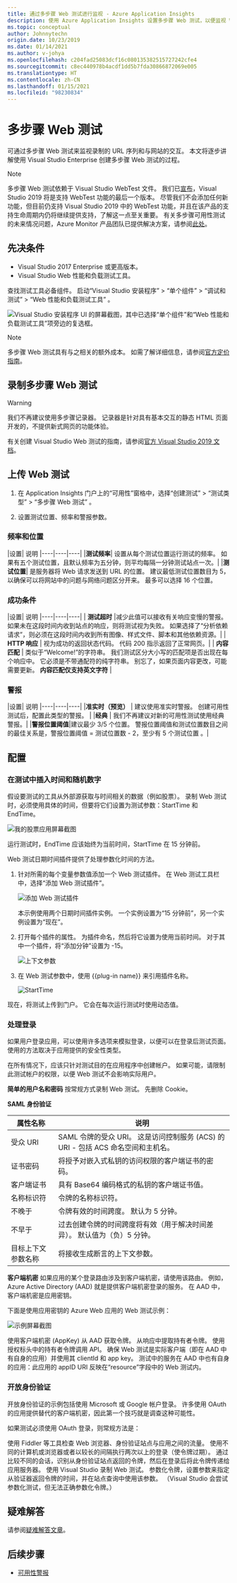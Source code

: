 ```yaml
---
title: 通过多步骤 Web 测试进行监视 - Azure Application Insights
description: 使用 Azure Application Insights 设置多步骤 Web 测试，以便监视 Web 应用程序
ms.topic: conceptual
author: Johnnytechn
origin.date: 10/23/2019
ms.date: 01/14/2021
ms.author: v-johya
ms.openlocfilehash: c204fad25083dcf16c080135382515727242cfe4
ms.sourcegitcommit: c8ec440978b4acdf1dd5b7fda30866872069e005
ms.translationtype: HT
ms.contentlocale: zh-CN
ms.lasthandoff: 01/15/2021
ms.locfileid: "98230834"
---
```

# <a name="multi-step-web-tests"></a>多步骤 Web 测试

可通过多步骤 Web 测试来监视录制的 URL 序列和与网站的交互。 本文将逐步讲解使用 Visual Studio Enterprise 创建多步骤 Web 测试的过程。

> [!NOTE]
> 多步骤 Web 测试依赖于 Visual Studio WebTest 文件。 我们已[宣布](https://devblogs.microsoft.com/devops/cloud-based-load-testing-service-eol/)，Visual Studio 2019 将是支持 WebTest 功能的最后一个版本。 尽管我们不会添加任何新功能，但目前仍支持 Visual Studio 2019 中的 WebTest 功能，并且在该产品的支持生命周期内仍将继续提供支持，了解这一点至关重要。 有关多步骤可用性测试的未来情况问题，Azure Monitor 产品团队已提供解决方案，请参阅[此处](https://github.com/MicrosoftDocs/azure-docs/issues/26050#issuecomment-468814101)。  


## <a name="pre-requisites"></a>先决条件

* Visual Studio 2017 Enterprise 或更高版本。
* Visual Studio Web 性能和负载测试工具。

查找测试工具必备组件。 启动“Visual Studio 安装程序” > “单个组件” > “调试和测试” > “Web 性能和负载测试工具”   。

![Visual Studio 安装程序 UI 的屏幕截图，其中已选择“单个组件”和“Web 性能和负载测试工具”项旁边的复选框。](./media/availability-multistep/web-performance-load-testing.png)

> [!NOTE]
> 多步骤 Web 测试具有与之相关的额外成本。 如需了解详细信息，请参阅[官方定价指南](https://www.azure.cn/pricing/details/monitor/)。

## <a name="record-a-multi-step-web-test"></a>录制多步骤 Web 测试 

> [!WARNING]
> 我们不再建议使用多步骤记录器。 记录器是针对具有基本交互的静态 HTML 页面开发的，不提供新式网页的功能体验。

有关创建 Visual Studio Web 测试的指南，请参阅[官方 Visual Studio 2019 文档](https://docs.microsoft.com/visualstudio/test/how-to-create-a-web-service-test?view=vs-2019)。

## <a name="upload-the-web-test"></a>上传 Web 测试

1. 在 Application Insights 门户上的“可用性”窗格中，选择“创建测试” > “测试类型” > “多步骤 Web 测试”  。

2. 设置测试位置、频率和警报参数。

### <a name="frequency--location"></a>频率和位置

|设置| 说明
|----|----|----|
|**测试频率**| 设置从每个测试位置运行测试的频率。 如果有五个测试位置，且默认频率为五分钟，则平均每隔一分钟测试站点一次。|
|**测试位置**| 是服务器将 Web 请求发送到 URL 的位置。 建议最低测试位置数目为 5，以确保可以将网站中的问题与网络问题区分开来。 最多可以选择 16 个位置。

### <a name="success-criteria"></a>成功条件

|设置| 说明
|----|----|----|
| **测试超时** |减少此值可以接收有关响应变慢的警报。 如果未在这段时间内收到站点的响应，则将测试视为失败。 如果选择了“分析依赖请求”，则必须在这段时间内收到所有图像、样式文件、脚本和其他依赖资源。|
| **HTTP 响应** | 视为成功的返回状态代码。 代码 200 指示返回了正常网页。|
| **内容匹配** | 类似于“Welcome!”的字符串。 我们测试区分大小写的匹配项是否出现在每个响应中。 它必须是不带通配符的纯字符串。 别忘了，如果页面内容更改，可能需要更新。 **内容匹配仅支持英文字符** |

### <a name="alerts"></a>警报

|设置| 说明
|----|----|----|
|**准实时（预览）** | 建议使用准实时警报。 创建可用性测试后，配置此类型的警报。  |
|**经典** | 我们不再建议对新的可用性测试使用经典警报。|
|**警报位置阈值**|建议最少 3/5 个位置。 警报位置阈值和测试位置数目之间的最佳关系是，警报位置阈值  =  测试位置数 - 2，至少有 5 个测试位置 。|

## <a name="configuration"></a>配置

### <a name="plugging-time-and-random-numbers-into-your-test"></a>在测试中插入时间和随机数字

假设要测试的工具从外部源获取与时间相关的数据（例如股票）。 录制 Web 测试时，必须使用具体的时间，但要将它们设置为测试参数：StartTime 和 EndTime。

![我的股票应用屏幕截图](./media/availability-multistep/app-insights-72webtest-parameters.png)

运行测试时，EndTime 应该始终为当前时间，StartTime 在 15 分钟前。

Web 测试日期时间插件提供了处理参数化时间的方法。

1. 针对所需的每个变量参数值添加一个 Web 测试插件。 在 Web 测试工具栏中，选择“添加 Web 测试插件”。
    
    ![添加 Web 测试插件](./media/availability-multistep/app-insights-72webtest-plugin-name.png)
    
    本示例使用两个日期时间插件实例。 一个实例设置为“15 分钟前”，另一个实例设置为“现在”。

2. 打开每个插件的属性。 为插件命名，然后将它设置为使用当前时间。 对于其中一个插件，将“添加分钟”设置为 -15。

    ![上下文参数](./media/availability-multistep/app-insights-72webtest-plugin-parameters.png)

3. 在 Web 测试参数中，使用 {{plug-in name}} 来引用插件名称。

    ![StartTime](./media/availability-multistep/app-insights-72webtest-plugins.png)

现在，将测试上传到门户。 它会在每次运行测试时使用动态值。

### <a name="dealing-with-sign-in"></a>处理登录

如果用户登录应用，可以使用许多选项来模拟登录，以便可以在登录后测试页面。 使用的方法取决于应用提供的安全性类型。

在所有情况下，应该只针对测试目的在应用程序中创建帐户。 如果可能，请限制此测试帐户的权限，以便 Web 测试不会影响实际用户。

**简单的用户名和密码** 按常规方式录制 Web 测试。 先删除 Cookie。

**SAML 身份验证**

|属性名称| 说明|
|----|-----|
| 受众 URI | SAML 令牌的受众 URI。  这是访问控制服务 (ACS) 的 URI - 包括 ACS 命名空间和主机名。 |
| 证书密码 | 将授予对嵌入式私钥的访问权限的客户端证书的密码。 |
| 客户端证书  | 具有 Base64 编码格式的私钥的客户端证书值。 |
| 名称标识符 | 令牌的名称标识符。 |
| 不晚于 | 令牌有效的时间跨度。  默认为 5 分钟。 |
| 不早于 | 过去创建令牌的时间跨度将有效（用于解决时间差异）。  默认值为（负）5 分钟。 |
| 目标上下文参数名称 | 将接收生成断言的上下文参数。 |


**客户端机密** 如果应用的某个登录路由涉及到客户端机密，请使用该路由。 例如，Azure Active Directory (AAD) 就是提供客户端机密登录的服务。 在 AAD 中，客户端机密是应用密钥。

下面是使用应用密钥的 Azure Web 应用的 Web 测试示例：

![示例屏幕截图](./media/availability-multistep/client-secret.png)

使用客户端机密 (AppKey) 从 AAD 获取令牌。
从响应中提取持有者令牌。
使用授权标头中的持有者令牌调用 API。
确保 Web 测试是实际客户端（即在 AAD 中有自身的应用）并使用其 clientId 和 app key。 测试中的服务在 AAD 中也有自身的应用：此应用的 appID URI 反映在“resource”字段中的 Web 测试内。

### <a name="open-authentication"></a>开放身份验证
开放身份验证的示例包括使用 Microsoft 或 Google 帐户登录。 许多使用 OAuth 的应用提供替代的客户端机密，因此第一个技巧就是调查这种可能性。

如果测试必须使用 OAuth 登录，则常规方法是：

使用 Fiddler 等工具检查 Web 浏览器、身份验证站点与应用之间的流量。
使用不同的计算机或浏览器或者以较长的间隔执行两次以上的登录（使令牌过期）。
通过比较不同的会话，识别从身份验证站点返回的令牌，然后在登录后将此令牌传递给应用服务器。
使用 Visual Studio 录制 Web 测试。
参数化令牌，设置参数来指定从验证器返回令牌的时间，并在站点查询中使用该参数。 （Visual Studio 会尝试参数化测试，但无法正确参数化令牌。）

## <a name="troubleshooting"></a>疑难解答

请参阅[疑难解答文章](troubleshoot-availability.md)。

## <a name="next-steps"></a>后续步骤

* [可用性警报](availability-alerts.md)


